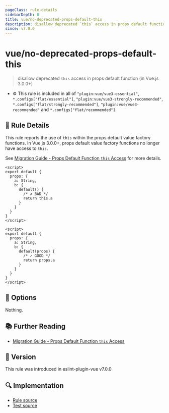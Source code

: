 ```yaml
---
pageClass: rule-details
sidebarDepth: 0
title: vue/no-deprecated-props-default-this
description: disallow deprecated `this` access in props default function (in Vue.js 3.0.0+)
since: v7.0.0
---
```


# vue/no-deprecated-props-default-this

> disallow deprecated `this` access in props default function (in Vue.js 3.0.0+)

- :gear: This rule is included in all of `"plugin:vue/vue3-essential"`, `*.configs["flat/essential"]`, `"plugin:vue/vue3-strongly-recommended"`, `*.configs["flat/strongly-recommended"]`, `"plugin:vue/vue3-recommended"` and `*.configs["flat/recommended"]`.

## :book: Rule Details

This rule reports the use of `this` within the props default value factory functions.
In Vue.js 3.0.0+, props default value factory functions no longer have access to `this`.

See [Migration Guide - Props Default Function `this` Access](https://v3-migration.vuejs.org/breaking-changes/props-default-this.html) for more details.

<eslint-code-block :rules="{'vue/no-deprecated-props-default-this': ['error']}">

```vue
<script>
export default {
  props: {
    a: String,
    b: {
      default() {
        /* ✗ BAD */
        return this.a
      }
    }
  }
}
</script>
```

</eslint-code-block>

<eslint-code-block :rules="{'vue/no-deprecated-props-default-this': ['error']}">

```vue
<script>
export default {
  props: {
    a: String,
    b: {
      default(props) {
        /* ✓ GOOD */
        return props.a
      }
    }
  }
}
</script>
```

</eslint-code-block>

## :wrench: Options

Nothing.

## :books: Further Reading

- [Migration Guide - Props Default Function `this` Access](https://v3-migration.vuejs.org/breaking-changes/props-default-this.html)

## :rocket: Version

This rule was introduced in eslint-plugin-vue v7.0.0

## :mag: Implementation

- [Rule source](https://github.com/vuejs/eslint-plugin-vue/blob/master/lib/rules/no-deprecated-props-default-this.js)
- [Test source](https://github.com/vuejs/eslint-plugin-vue/blob/master/tests/lib/rules/no-deprecated-props-default-this.js)
